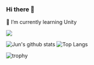 ### Hi there 👋
  
🌱 I’m currently learning Unity  

![](https://komarev.com/ghpvc/?username=junt1458&style=flat-square)
  
  
![Jun's github stats](https://github-readme-stats.vercel.app/api?username=junt1458&count_private=true&show_icons=true&theme=dracula)
![Top Langs](https://github-readme-stats.vercel.app/api/top-langs/?username=junt1458&layout=compact&theme=dracula)

![trophy](https://github-profile-trophy.vercel.app/?username=junt1458&theme=dracula)
